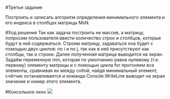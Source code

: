 #Третье задание

Построить и записать алгоритм определения минимального элемента и его
индекса в столбцах матрицы MxN. 
 
#Ход решения
Так как задача построить не массив, а матрицу, попросим пользователя ввести количество строк и столбцов, которые будут в ней содержаться.
Строим матрицу, задаваться она будет с помощью двух циклов: по i и по j, так как в ней присутствуют как столбцы, так и строки.
Далее полученная матрица выводится на экран. Задаём переменную min, которая по умолчанию равна нулевому (т.е. первому) элементу матрицы
и с помощью цикла for прогоняем все элементы, сравнивая их между собой, найдя минимальный элемент, счётчик останавливается и команда Console.WriteLine 
выводит на экран значение и номер этого элемента.

#Консольное окно
![](https://pp.vk.me/c622831/v622831465/3d5f4/vg1JqvRDzY4.jpg " ")
